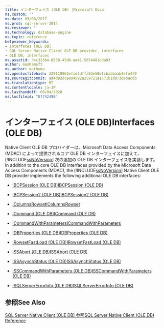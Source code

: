 ```yaml
---
title: インターフェイス (OLE DB) |Microsoft Docs
ms.custom: ''
ms.date: 03/08/2017
ms.prod: sql-server-2014
ms.reviewer: ''
ms.technology: database-engine
ms.topic: reference
helpviewer_keywords:
- interfaces [OLE DB]
- SQL Server Native Client OLE DB provider, interfaces
- OLE DB, interfaces
ms.assetid: 34c33364-8538-45db-ae41-5654481cda93
author: mashamsft
ms.author: mathoma
ms.openlocfilehash: 329119862efce2dffa83e50dfcbabbaab4efa4f9
ms.sourcegitcommit: ad4d92dce894592a259721a1571b1d8736abacdb
ms.translationtype: MT
ms.contentlocale: ja-JP
ms.lasthandoff: 08/04/2020
ms.locfileid: "87742498"
---
```

# <a name="interfaces-ole-db"></a><span data-ttu-id="c1a49-102">インターフェイス (OLE DB)</span><span class="sxs-lookup"><span data-stu-id="c1a49-102">Interfaces (OLE DB)</span></span>
  <span data-ttu-id="c1a49-103">Native Client OLE DB プロバイダーは、Microsoft Data Access Components (MDAC) によって提供されるコア OLE DB インターフェイスに加えて、 [!INCLUDE[ssNoVersion](../../includes/ssnoversion-md.md)] 次の追加の OLE DB インターフェイスを実装します。</span><span class="sxs-lookup"><span data-stu-id="c1a49-103">In addition to the core OLE DB interfaces provided by the Microsoft Data Access Components (MDAC), the [!INCLUDE[ssNoVersion](../../includes/ssnoversion-md.md)] Native Client OLE DB provider implements the following additional OLE DB interfaces:</span></span>  
  
-   [<span data-ttu-id="c1a49-104">IBCPSession &#40;OLE DB&#41;</span><span class="sxs-lookup"><span data-stu-id="c1a49-104">IBCPSession &#40;OLE DB&#41;</span></span>](../../relational-databases/native-client-ole-db-interfaces/ibcpsession-ole-db.md)  
  
-   [<span data-ttu-id="c1a49-105">IBCPSession2 &#40;OLE DB&#41;</span><span class="sxs-lookup"><span data-stu-id="c1a49-105">IBCPSession2 &#40;OLE DB&#41;</span></span>](../../relational-databases/native-client-ole-db-interfaces/ibcpsession2-ole-db.md)  
  
-   [<span data-ttu-id="c1a49-106">IColumnsRowset</span><span class="sxs-lookup"><span data-stu-id="c1a49-106">IColumnsRowset</span></span>](../../relational-databases/native-client-ole-db-interfaces/icolumnsrowset.md)  
  
-   [<span data-ttu-id="c1a49-107">ICommand &#40;OLE DB&#41;</span><span class="sxs-lookup"><span data-stu-id="c1a49-107">ICommand &#40;OLE DB&#41;</span></span>](../../relational-databases/native-client-ole-db-interfaces/icommand-ole-db.md)  
  
-   [<span data-ttu-id="c1a49-108">ICommandWithParameters</span><span class="sxs-lookup"><span data-stu-id="c1a49-108">ICommandWithParameters</span></span>](../../relational-databases/native-client-ole-db-interfaces/icommandwithparameters.md)  
  
-   [<span data-ttu-id="c1a49-109">IDBProperties &#40;OLE DB&#41;</span><span class="sxs-lookup"><span data-stu-id="c1a49-109">IDBProperties &#40;OLE DB&#41;</span></span>](../../relational-databases/native-client-ole-db-interfaces/idbproperties-ole-db.md)  
  
-   [<span data-ttu-id="c1a49-110">IRowsetFastLoad &#40;OLE DB&#41;</span><span class="sxs-lookup"><span data-stu-id="c1a49-110">IRowsetFastLoad &#40;OLE DB&#41;</span></span>](../../relational-databases/native-client-ole-db-interfaces/irowsetfastload-ole-db.md)  
  
-   [<span data-ttu-id="c1a49-111">ISSAbort &#40;OLE DB&#41;</span><span class="sxs-lookup"><span data-stu-id="c1a49-111">ISSAbort &#40;OLE DB&#41;</span></span>](../../../2014/database-engine/dev-guide/issabort-ole-db.md)  
  
-   [<span data-ttu-id="c1a49-112">ISSAsynchStatus &#40;OLE DB&#41;</span><span class="sxs-lookup"><span data-stu-id="c1a49-112">ISSAsynchStatus &#40;OLE DB&#41;</span></span>](../../relational-databases/native-client-ole-db-interfaces/issasynchstatus-ole-db.md)  
  
-   [<span data-ttu-id="c1a49-113">ISSCommandWithParameters &#40;OLE DB&#41;</span><span class="sxs-lookup"><span data-stu-id="c1a49-113">ISSCommandWithParameters &#40;OLE DB&#41;</span></span>](../../relational-databases/native-client-ole-db-interfaces/isscommandwithparameters-ole-db.md)  
  
-   [<span data-ttu-id="c1a49-114">ISQLServerErrorInfo &#40;OLE DB&#41;</span><span class="sxs-lookup"><span data-stu-id="c1a49-114">ISQLServerErrorInfo &#40;OLE DB&#41;</span></span>](../../../2014/database-engine/dev-guide/isqlservererrorinfo-ole-db.md)  
  
## <a name="see-also"></a><span data-ttu-id="c1a49-115">参照</span><span class="sxs-lookup"><span data-stu-id="c1a49-115">See Also</span></span>  
 [<span data-ttu-id="c1a49-116">SQL Server Native Client &#40;OLE DB&#41; 参照</span><span class="sxs-lookup"><span data-stu-id="c1a49-116">SQL Server Native Client &#40;OLE DB&#41; Reference</span></span>](../../relational-databases/native-client-ole-db-interfaces/sql-server-native-client-ole-db-interfaces.md)  
  
  
